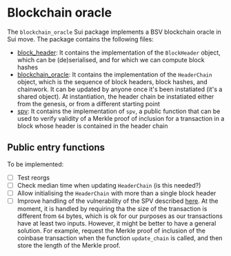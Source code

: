 # Blockchain oracle

The `blockchain_oracle` Sui package implements a BSV blockchain oracle in Sui move.
The package contains the following files:
- [block_header](./sources/block_header.move): It contains the implementation of the `BlockHeader` object, which can be (de)serialised, and for which we can compute block hashes
- [blockchain_oracle](./sources//blockchain_oracle.move): It contains the implementation of the `HeaderChain` object, which is the sequence of block headers, block hashes, and chainwork. It can be updated by anyone once it's been instatiated (it's a shared object). At instantiation, the header chain be instatiated either from the genesis, or from a different starting point
- [spv](./sources/spv.move): It contains the implementation of `spv`, a public function that can be used to verify validity of a Merkle proof of inclusion for a transaction in a block whose header is contained in the header chain

## Public entry functions



To be implemented:
- [ ] Test reorgs
- [ ] Check median time when updating `HeaderChain` (is this needed?)
- [ ] Allow initialising the `HeaderChain` with more than a single block header
- [ ] Improve handling of the vulnerability of the SPV described [here](https://bitslog.com/2018/06/09/leaf-node-weakness-in-bitcoin-merkle-tree-design/). At the moment, it is handled by requiring tha the size of the transaction is different from `64` bytes, which is ok for our purposes as our transactions have at least two inputs. However, it might be better to have a general solution. For example, request the Merkle proof of inclusion of the coinbase transaction when the function `update_chain` is called, and then store the length of the Merkle proof.